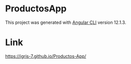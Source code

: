 # ProductosApp

This project was generated with [Angular CLI](https://github.com/angular/angular-cli) version 12.1.3.

# Link

https://igris-7.github.io/Productos-App/

